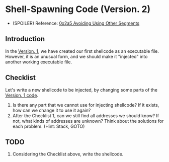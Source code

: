 # Shell-Spawning Code (Version. 2)

* (SPOILER) Reference: [0x2a5 Avoiding Using Other Segments](https://bista.sites.dmi.unipg.it/didattica/sicurezza-pg/buffer-overrun/hacking-book/0x2a0-writing_shellcode.html)

## Introduction
In the [Version. 1](https://github.com/reruo321/OS-Self-Study/tree/main/00003-Writing-Shellcode/x86/00002-Shell-Spawning-Code/Version-001), we have created our first shellcode as an executable file. However, it is an unusual form, and we should make it "injected" into another working executable file.

## Checklist
Let's write a new shellcode to be injected, by changing some parts of the [Version. 1 code](https://github.com/reruo321/OS-Self-Study/blob/main/00003-Writing-Shellcode/x86/00002-Shell-Spawning-Code/Version-001/src/spawn1.s).

1. Is there any part that we cannot use for injecting shellcode? If it exists, how can we change it to use it again?
2. After the Checklist 1, can we still find all addresses we should know? If not, what kinds of addresses are unknown? Think about the solutions for each problem. (Hint: Stack, GOTO)

## TODO
1. Considering the Checklist above, write the shellcode.
